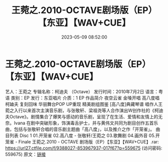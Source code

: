 ﻿---
title: 王菀之.2010-OCTAVE剧场版（EP）【东亚】【WAV+CUE】
date: 2023-05-09 08:52:00
categories: WAV车载音乐、镜像
tags: 华语中文
---
# 王菀之.2010-OCTAVE剧场版（EP）【东亚】【WAV+CUE】

艺人：王菀之
专辑名称：柯迪夫 （Octave）
发行时间：2010年7月2日
语言：粤语
类别：EP
发行：东亚唱片
介质：1 EP
作品简介
夜空云雀 金嗓开唱
高八度唱柯廸夫
复刻回味
华丽舞台POP UP重现
精美剧组图鉴
[高八度]典藏琴谱
唱作人王菀之入行以来首次主演音乐剧，与张敬轩、梁祖尧等人合作演出W创作社的《柯迪夫Octave》。剧情集合了爆笑与感动的音乐剧，呈现了在生活、爱情和友情上的无奈。Ivana
在剧中突破形象，饰演毒舌护士，并与黄伟文共同为剧目创作五首乐曲，包括与张敬轩合唱的音乐剧主题曲「高八度」，以及推介之作「开笼雀」。
曲目列表
Disc 1
01.开笼雀
02.高八度 - 张敬轩/王菀之
03.歌舞剧
04.画外音
05.开笼雀 - Finale
王菀之.2010 - OCTAVE 剧场版（EP）【东亚】【WAV+CUE】.rar: https://url27.ctfile.com/f/9388027-853967937-017f67?p=559675
(访问密码: 559675)
原文：[链接](https://blog.sina.com.cn/s/blog_1647c7e76010311sx.html)